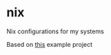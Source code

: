 # nix
Nix configurations for my systems

Based on [this](https://github.com/vimjoyer/flake-starter-config) example project